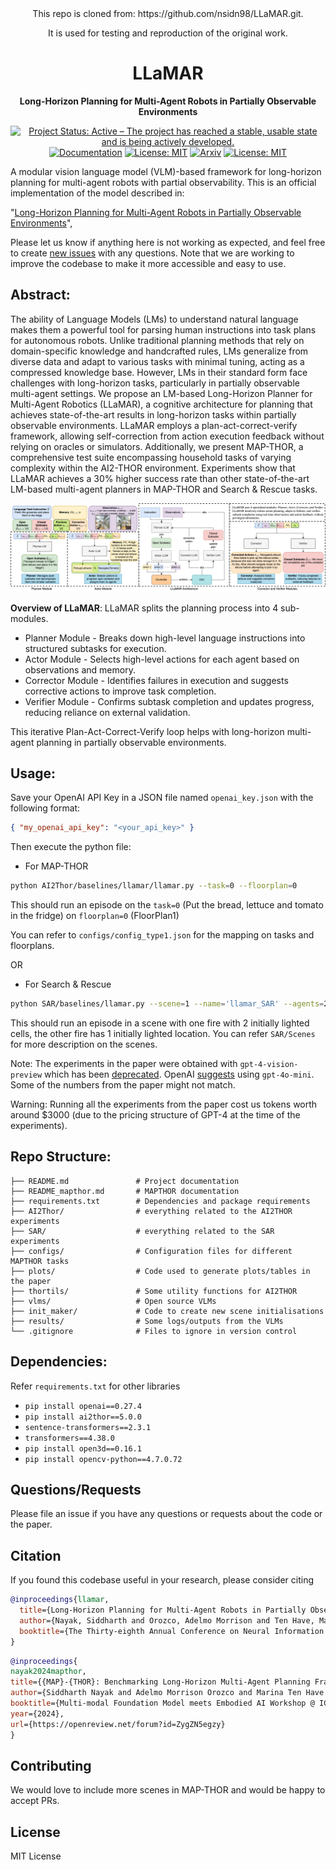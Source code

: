 <div align="center">
This repo is cloned from: https://github.com/nsidn98/LLaMAR.git.

It is used for testing and reproduction of the original work.



# LLaMAR

**Long-Horizon Planning for Multi-Agent Robots in Partially Observable Environments**

[![Project Status: Active – The project has reached a stable, usable state and is being actively developed.](https://www.repostatus.org/badges/latest/active.svg)](https://www.repostatus.org/#active)
[![Documentation](https://img.shields.io/badge/docs-coming_soon-red.svg)](https://github.com/nsidn98/LLaMAR)
[![License: MIT](https://img.shields.io/badge/License-MIT-yellow.svg)](https://opensource.org/licenses/MIT)
[![Arxiv](https://img.shields.io/badge/arXiv-2407.10031-green)](https://arxiv.org/abs/2407.10031)
[![License: MIT](https://img.shields.io/badge/Project-Website-blue)](https://nsidn98.github.io/LLaMAR/)

</div>

A modular vision language model (VLM)-based framework for long-horizon planning for multi-agent robots with partial observability. This is an official implementation of the model described in:

"[Long-Horizon Planning for Multi-Agent Robots in Partially Observable Environments](https://arxiv.org/abs/2407.10031)",

Please let us know if anything here is not working as expected, and feel free to create [new issues](https://github.com/nsidn98/LLaMAR/issues) with any questions. Note that we are working to improve the codebase to make it more accessible and easy to use.

## Abstract:

The ability of Language Models (LMs) to understand natural language makes them a powerful tool for parsing human instructions into task plans for autonomous robots. Unlike traditional planning methods that rely on domain-specific knowledge and handcrafted rules, LMs generalize from diverse data and adapt to various tasks with minimal tuning, acting as a compressed knowledge base. However, LMs in their standard form face challenges with long-horizon tasks, particularly in partially observable multi-agent settings. We propose an LM-based Long-Horizon Planner for Multi-Agent Robotics (LLaMAR), a cognitive architecture for planning that achieves state-of-the-art results in long-horizon tasks within partially observable environments. LLaMAR employs a plan-act-correct-verify framework, allowing self-correction from action execution feedback without relying on oracles or simulators. Additionally, we present MAP-THOR, a comprehensive test suite encompassing household tasks of varying complexity within the AI2-THOR environment. Experiments show that LLaMAR achieves a 30% higher success rate than other state-of-the-art LM-based multi-agent planners in MAP-THOR and Search & Rescue tasks.

![image](https://raw.githubusercontent.com/nsidn98/nsidn98.github.io/master/files/Publications_assets/LLaMAR/LLaMAR_arch.png)

**Overview of LLaMAR**: LLaMAR splits the planning process into 4 sub-modules.

- Planner Module - Breaks down high-level language instructions into structured subtasks for execution.
- Actor Module - Selects high-level actions for each agent based on observations and memory.
- Corrector Module - Identifies failures in execution and suggests corrective actions to improve task completion.
- Verifier Module - Confirms subtask completion and updates progress, reducing reliance on external validation.

This iterative Plan-Act-Correct-Verify loop helps with long-horizon multi-agent planning in partially observable environments.

## Usage:

Save your OpenAI API Key in a JSON file named `openai_key.json` with the following format:

```json
{ "my_openai_api_key": "<your_api_key>" }
```

Then execute the python file:

- For MAP-THOR

```bash
python AI2Thor/baselines/llamar/llamar.py --task=0 --floorplan=0
```

This should run an episode on the `task=0` (Put the bread, lettuce and tomato in the fridge) on `floorplan=0` (FloorPlan1)

You can refer to `configs/config_type1.json` for the mapping on tasks and floorplans.

OR

- For Search & Rescue

```bash
python SAR/baselines/llamar.py --scene=1 --name='llamar_SAR' --agents=2 --seed=0
```

This should run an episode in a scene with one fire with 2 initially lighted cells, the other fire has 1 initially lighted location. You can refer `SAR/Scenes` for more description on the scenes.

Note: The experiments in the paper were obtained with `gpt-4-vision-preview` which has been [deprecated](https://platform.openai.com/docs/deprecations). OpenAI [suggests](https://platform.openai.com/docs/guides/vision?lang=node) using `gpt-4o-mini`. Some of the numbers from the paper might not match.

Warning: Running all the experiments from the paper cost us tokens worth around $3000 (due to the pricing structure of GPT-4 at the time of the experiments).

## Repo Structure:

```
├── README.md               # Project documentation
├── README_mapthor.md       # MAPTHOR documentation
├── requirements.txt        # Dependencies and package requirements
├── AI2Thor/                # everything related to the AI2THOR experiments
├── SAR/                    # everything related to the SAR experiments
├── configs/                # Configuration files for different MAPTHOR tasks
├── plots/                  # Code used to generate plots/tables in the paper
├── thortils/               # Some utility functions for AI2THOR
├── vlms/                   # Open source VLMs
├── init_maker/             # Code to create new scene initialisations
├── results/                # Some logs/outputs from the VLMs
└── .gitignore              # Files to ignore in version control
```

## Dependencies:

Refer `requirements.txt` for other libraries

- `pip install openai==0.27.4`
- `pip install ai2thor==5.0.0`
- `sentence-transformers==2.3.1`
- `transformers==4.38.0`
- `pip install open3d==0.16.1`
- `pip install opencv-python==4.7.0.72`

## Questions/Requests

Please file an issue if you have any questions or requests about the code or the paper.

## Citation

If you found this codebase useful in your research, please consider citing

```bibtex
@inproceedings{llamar,
  title={Long-Horizon Planning for Multi-Agent Robots in Partially Observable Environments},
  author={Nayak, Siddharth and Orozco, Adelmo Morrison and Ten Have, Marina and Zhang, Jackson and Thirumalai, Vittal and Chen, Darren and Kapoor, Aditya and Robinson, Eric and Gopalakrishnan, Karthik and Harrison, James and Ichter, Brian and Mahajan, Anuj and Balakrishnan Hamsa},
  booktitle={The Thirty-eighth Annual Conference on Neural Information Processing Systems}
}
```

```bibtex
@inproceedings{
nayak2024mapthor,
title={{MAP}-{THOR}: Benchmarking Long-Horizon Multi-Agent Planning Frameworks in Partially Observable Environments},
author={Siddharth Nayak and Adelmo Morrison Orozco and Marina Ten Have and Vittal Thirumalai and Jackson Zhang and Darren Chen and Aditya Kapoor and Eric Robinson and Karthik Gopalakrishnan and Brian Ichter and James Harrison and Anuj Mahajan and Hamsa Balakrishnan},
booktitle={Multi-modal Foundation Model meets Embodied AI Workshop @ ICML2024},
year={2024},
url={https://openreview.net/forum?id=ZygZN5egzy}
}
```

## Contributing

We would love to include more scenes in MAP-THOR and would be happy to accept PRs.

## License

MIT License
